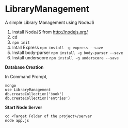 # LibraryManagement
A simple Library Management using NodeJS

1. Install NodeJS from http://nodejs.org/
2. cd <Target Folder of the project>
3. `npm init`
4. Intall Express `npm install -g express --save`
5. Install body-parser `npm install -g body-parser --save`
6. Install underscore `npm install -g underscore --save`

**Database Creation**

In Command Prompt,

	mongo
	use LibraryManagement
	db.createCollection('book')
	db.createCollection('entries')
	

**Start Node Server**

	cd <Target Folder of the project>/server
	node app.js
